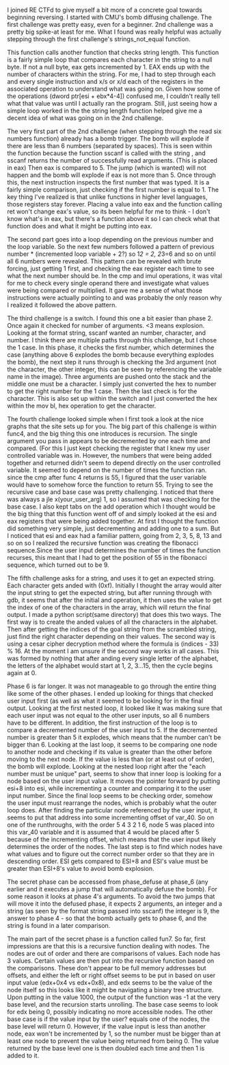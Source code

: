 
I joined RE CTFd to give myself a bit more of a concrete goal towards beginning reversing. I started with CMU's bomb diffusing challenge. The first challenge was pretty easy, even for a beginner. 2nd challenge was a pretty big spike-at least for me. What I found was really helpful was actually stepping through the first challenge's strings_not_equal function.</br>


This function calls another function that checks string length. This function is a fairly simple loop that compares each character in the string to a null byte. If not a null byte, eax gets incremented by 1. EAX ends up with the number of characters within the string. For me, I had to step through each and every single instruction and x/s or x/d each of the registers in the associated operation to understand what was going on. Given how some of the operations (dword ptr[esi + ebx*4-4]) confused me, I couldn't really tell what that value was until I actually ran the program. Still, just seeing how a simple loop worked in the the string length function helped give me a decent idea of what was going on in the 2nd challenge.</br>


The very first part of the 2nd challenge (when stepping through the read six numbers function) already has a bomb trigger. The bomb will explode if there are less than 6 numbers (separated by spaces).  This is seen within the function because the function sscanf is called with the string , and sscanf returns the number of successfully read arguments. (This is placed in eax) Then eax is compared to 5. The jump (which is wanted) will not happen and the bomb will explode if eax is not more than 5. Once through this, the next instruction inspects the first number that was typed. It is a fairly simple comparison, just checking if the first number is equal to 1. The key thing I've realized is that unlike functions in higher level languages, those registers stay forever. Placing a value into eax and the function calling ret won't change eax's value, so its been helpful for me to think - I don't know what's in eax, but there's a function above it so I can check what that function does and what it might be putting into eax.</br>


The second part goes into a loop depending on the previous number and the loop variable. So the next few numbers followed a pattern of previous number * (incremented loop variable + 2?) so 1*2 = 2, 2*3=6 and so on until all 6 numbers were revealed. This pattern can be revealed with brute forcing, just getting 1 first, and checking the eax register each time to see what the next number should be. In the cmp and imul operations, it was vital for me to check every single operand there and investigate what values were being compared or multiplied. It gave me a sense of what those instructions were actually pointing to and was probably the only reason why I realized it followed the above pattern.</br>


The third challenge is a switch. I found this one a bit easier than phase 2. Once again it checked for number of arguments. <3 means explosion. Looking at the format string, sscanf wanted an number, character, and number. I think there are multiple paths through this challenge, but I chose the 1 case. In this phase, it checks the first number, which determines the case (anything above 6 explodes the bomb because everything explodes the bomb), the next step it runs through is checking the 3rd argument (not the character, the other integer, this can be seen by referencing the variable name in the image). Three arguments are pushed onto the stack and the middle one must be a character. I simply just converted the hex to number to get the right number for the 1 case. Then the last check is for the character. This is also set up within the switch and I just converted the hex within the mov bl, hex operation to get the character.</br>


The fourth challenge looked simple when I first took a look at the nice graphs that the site sets up for you. The big part of this challenge is within func4, and the big thing this one introduces is recursion. The single argument you pass in appears to be decremented by one each time and compared. (For this I just kept checking the register that I knew my user controlled variable was in. However, the numbers that were being added together and returned didn't seem to depend directly on the user controlled variable. It seemed to depend on the number of times the function ran. since the cmp after func 4 returns is 55, I figured that the user variable would have to somehow force the function to return 55. Trying to see the recursive case and base case was pretty challenging. I noticed that there was always a jle x(your_user_arg) 1, so I assumed that was checking for the base case. I also kept tabs on the add operation which I thought would be the big thing that this function went off of and simply looked at the esi and eax registers that were being added together. At first I thought the function did something very simple, just decrementing and adding one to a sum. But I noticed that esi and eax had a familiar pattern, going from 2, 3, 5, 8, 13 and so on so I realized the recursive function was creating the fibonacci sequence.Since the user input determines the number of times the function recurses, this meant that I had to get the position of 55 in the fibonacci sequence, which turned out to be 9.</br>


The fifth challenge asks for a string, and uses it to get an expected string. Each character gets anded with (0xf). Initially I thought the array would alter the input string to get the expected string, but after running through with gdb, it seems that after the initial and operation, it then uses the value to get the index of one of the characters in the array, which will return the final output. I made a python script(same directory) that does this two ways. The first way is to create the anded values of all the characters in the alphabet. 
Then after getting the indices of the goal string from the scrambled string, just find the right character depending on their values. The second way is using a cesar cipher decryption method where the formula is (indices - 33) % 16. At the moment I am unsure if the second way works in all cases. This was formed by nothing that after anding every single letter of the alphabet, the letters of the alphabet would start at 1, 2, 3...15, then the cycle begins again at 0. </br>

Phase 6 is far longer. It was not manageable to go through the entire thing like some of the other phases. I ended up looking for things that checked user input first (as well as what it seemed to be looking for in the final output. Looking at the first nested loop, it looked like it was making sure that each user input was not equal to the other user inputs, so all 6 numbers have to be different. In addition, the first instruction of the loop is to compare a decremented number of the user input to 5. If the decremented number is greater than 5 it explodes, which means that the number can't be bigger than 6. Looking at the last loop, it seems to be comparing one node to another node and checking if its value is greater than the other before moving to the next node. If the value is less than (or at least out of order), the bomb will explode. Looking at the nested loop right after the "each number must be unique" part, seems to show that inner loop is looking for a node based on the user input value. It moves the pointer forward by putting esi+8 into esi, while incrementing a counter and comparing it to the user input number. Since the final loop seems to be checking order, somehow the user input must rearrange the nodes, which is probably what the outer loop does. After finding the particular node referenced by the user input, it seems to put that address into some incrementing offset of var_40. So on one of the runthroughs, with the order 5 4 3 2 1 6, node 5 was placed into this var_40 variable and it is assumed that 4 would be placed after 5 because of the incrementing offset, which means that the user input likely determines the order of the nodes. The last step is to find which nodes have what values and to figure out the correct number order so that they are in descending order. ESI gets compared to ESI+8 and ESI's value must be greater than ESI+8's value to avoid bomb explosion. </br>

The secret phase can be accessed from phase_defuse at phase_6 (any earlier and it executes a jump that will automatically defuse the bomb). For some reason it looks at phase 4's arguments. To avoid the two jumps that will move it into the defused phase, it expects 2 arguments, an integer and a string (as seen by the format string passed into sscanf) the integer is 9, the answer to phase 4 - so that the bomb actually gets to phase 6, and the string is found in a later comparison. </br>

The main part of the secret phase is a function called fun7. So far, first impressions are that this is a recursive function dealing with nodes. The nodes are out of order and there are comparisons of values. Each node has 3 values. Certain values are then put into the recursive function based on the comparisons. These don't appear to be full memory addresses but offsets, and either the left or right offset seems to be put in based on user input value (edx+0x4 vs edx+0x8), and edx seems to be the value of the node itself so this looks like it might be navigating a binary tree structure. Upon putting in the value 1000, the output of the function was -1 at the very base level, and the recursion starts unrolling. The base case seems to look for edx being 0, possibly indicating no more accessible nodes. The other base case is if the value input by the user? equals one of the nodes, the base level will return 0. However, if the value input is less than another node, eax won't be incremented by 1, so the number must be bigger than at least one node to prevent the value being returned from being 0. The value returned by the base level one is then doubled each time and then 1 is added to it. 
